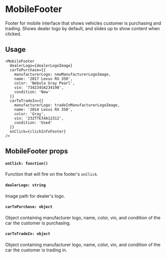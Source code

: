 # MobileFooter

Footer for mobile interface that shows vehicles customer is purchasing and trading. Shows dealer logo
by default, and slides up to show content when clicked.

## Usage

```
<MobileFooter
  dealerLogo={dealerLogoImage}
  carToPurchase={{
    manufacturerLogo: newManufacturerLogoImage,
    name: '2017 Lexus RX 350',
    color: 'Nebula Gray Pearl',
    vin: '734234SA234198',
    condition: 'New'
  }}
  carToTradeIn={{
    manufacturerLogo: tradeInManufacturerLogoImage,
    name: '2014 Lexus RX 350',
    color: 'Gray',
    vin: '232TTE34A12312',
    condition: 'Used'
  }}
  onClick={clickInfoFooter}
/>
```

## MobileFooter props
#### `onClick: function()`
Function that will fire on the footer's `onClick`.

#### `dealerLogo: string`
Image path for dealer's logo.

#### `carToPurchase: object`
Object containing manufacturer logo, name, color, vin, and condition of the car the customer is purchasing.

#### `carToTradeIn: object`
Object containing manufacturer logo, name, color, vin, and condition of the car the customer is trading in.
